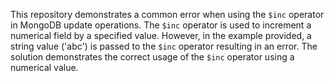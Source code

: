 This repository demonstrates a common error when using the `$inc` operator in MongoDB update operations. The `$inc` operator is used to increment a numerical field by a specified value. However, in the example provided, a string value ('abc') is passed to the `$inc` operator resulting in an error. The solution demonstrates the correct usage of the `$inc` operator using a numerical value.